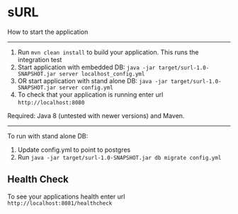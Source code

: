 # sURL

How to start the application

---

1. Run `mvn clean install` to build your application. This runs the integration test
2. Start application with embedded DB: `java -jar target/surl-1.0-SNAPSHOT.jar server localhost_config.yml`
3. OR start application with stand alone DB: `java -jar target/surl-1.0-SNAPSHOT.jar server config.yml`
4. To check that your application is running enter url `http://localhost:8080`

Required: Java 8 (untested with newer versions) and Maven.

---
To run with stand alone DB:

1. Update config.yml to point to postgres
2. Run `java -jar target/surl-1.0-SNAPSHOT.jar db migrate config.yml`

Health Check
---

To see your applications health enter url `http://localhost:8081/healthcheck`
